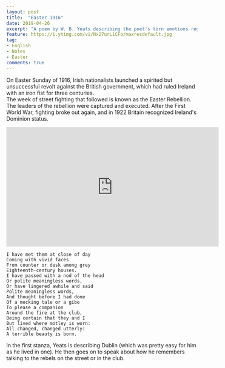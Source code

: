 ```yaml
---
layout: post
title:  "Easter 1916"
date: 2019-04-26
excerpt: "A poem by W. B. Yeats describing the poet's torn emotions regarding the events of the Easter Rising staged in Ireland against British rule on Easter Monday, April 24, 1916. The uprising was unsuccessful, and most of the Irish republican leaders involved were executed for treason."
feature: https://i.ytimg.com/vi/Nx27urL1CFo/maxresdefault.jpg
tag:
- English
- Notes
- Easter
comments: true
---
```


On Easter Sunday of 1916, Irish nationalists launched a spirited but unsuccessful revolt against the British government, which had ruled Ireland with an iron fist for three centuries.  
The week of street fighting that followed is known as the Easter Rebellion. The leaders of the rebellion were captured and executed. After the First World War, fighting broke out again, and in 1922 Britain recognized Ireland's Dominion status.

<iframe width="560" height="315" src="https://www.youtube.com/embed/VLt_OuzW9n0" frameborder="0" allow="accelerometer; autoplay; encrypted-media; gyroscope; picture-in-picture"> </iframe>

    I have met them at close of day
    Coming with vivid faces
    From counter or desk among grey
    Eighteenth-century houses.
    I have passed with a nod of the head
    Or polite meaningless words,
    Or have lingered awhile and said
    Polite meaningless words,
    And thought before I had done
    Of a mocking tale or a gibe
    To please a companion
    Around the fire at the club,
    Being certain that they and I
    But lived where motley is worn:
    All changed, changed utterly:
    A terrible beauty is born.

In the first stanza, Yeats is describing Dublin (which was pretty easy for him as he lived in one). He then goes on to speak about how he remembers talking to the rebels on the street or in the club. 